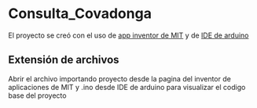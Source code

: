 # Consulta_Covadonga
<html>
  <p>El proyecto se creó con el uso de <a href="https://appinventor.mit.edu/"> app inventor de MIT</a> y de <a href="https://www.arduino.cc/en/software">IDE de arduino</a>
  <h2>Extensión de archivos</h2>
    <p>Abrir el archivo importando proyecto desde la pagina del inventor de aplicaciones de MIT y .ino desde IDE de arduino para visualizar el codigo base del proyecto</p>
    
</html>
